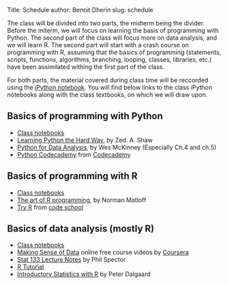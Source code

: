 Title: Schedule
author: Benoit Dherin 
slug: schedule

The class will be divided into two parts, the midterm being the divider. 
Before the miterm, we will focus on learning the basis of programming 
with Python. The second part of the class will focus more on data analysis, and 
we will learn R. The second part will start with a crash course on programming with
R, assuming that the basics of programming (statements, scripts, functions, algorithms,
branching, looping, classes, libraries, etc.) have been assimilated withing the first
part of the class.

For both parts, the material covered during class time will be reccorded using the 
[iPython notebook](http://ipython.org/notebook.html). 
You will find below links to the class iPython notebooks along with the class 
textbooks, on which we will draw upon.

## Basics of programming with Python

* [Class notebooks](http://benoitdherin.github.io/python-basics/)
* [Learning Python the Hard Way](http://learnpythonthehardway.org/book/), by Zed. A. Shaw
* [Python for Data Analysis](http://proquest.safaribooksonline.com/book/programming/python/9781449323592), by Wes McKinney (Especially Ch.4 and ch.5)
* [Python Codecademy](http://www.codecademy.com/tracks/python) from [Codecademy](http://www.codecademy.com/)

## Basics of programming with R

* [Class notebooks](http://benoitdherin.github.io/R-basics)
* [The art of R programming](http://http://www.amazon.com/The-Art-Programming-Statistical-Software/dp/1593273843), by Norman Matloff
* [Try R](http://tryr.codeschool.com) from [code school](https://www.codeschool.com)

## Basics of data analysis (mostly R)
 
* [Class notebooks]()
* [Making Sense of Data](https://accounts.coursera.org/signin?course_id=970433&r=https%3A%2F%2Fclass.coursera.org%2Fintrostats-001%2Flecture&user_action=class&topic_name=Statistics%3A%20Making%20Sense%20of%20Data) online free course videos by [Coursera](https://www.coursera.org/)
* [Stat 133 Lecture Notes](http://www.stat.berkeley.edu/~s133/all2011.pdf) by Phil Spector
* [R Tutorial](http://www.r-tutor.com/)
* [Introductory Statistics with R](http://link.springer.com/book/10.1007/978-0-387-79054-1) by Peter Dalgaard
